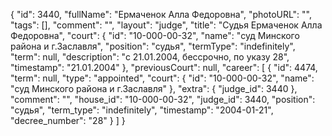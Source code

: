 {
    "id": 3440,
    "fullName": "Ермаченок Алла Федоровна",
    "photoURL": "",
    "tags": [],
    "comment": "",
    "layout": "judge",
    "title": "Судья Ермаченок Алла Федоровна",
    "court": {
        "id": "10-000-00-32",
        "name": "суд Минского района и г.Заславля",
        "position": "судья",
        "termType": "indefinitely",
        "term": null,
        "description": "c 21.01.2004, бессрочно, по указу 28",
        "timestamp": "21.01.2004"
    },
    "previousCourt": null,
    "career": [
        {
            "id": 4474,
            "term": null,
            "type": "appointed",
            "court": {
                "id": "10-000-00-32",
                "name": "суд Минского района и г.Заславля"
            },
            "extra": {
                "judge_id": 3440
            },
            "comment": "",
            "house_id": "10-000-00-32",
            "judge_id": 3440,
            "position": "судья",
            "term_type": "indefinitely",
            "timestamp": "2004-01-21",
            "decree_number": "28"
        }
    ]
}